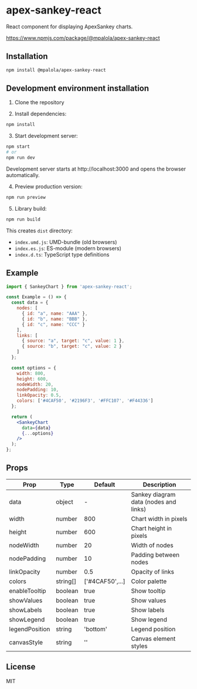 # apex-sankey-react

React component for displaying ApexSankey charts.

https://www.npmjs.com/package/@mpalola/apex-sankey-react

## Installation

```bash
npm install @mpalola/apex-sankey-react
```

## Development environment installation

1. Clone the repository

2. Install dependencies:
```bash
npm install
```

3. Start development server:
```bash
npm start
# or
npm run dev
```

Development server starts at http://localhost:3000 and opens the browser automatically.

4. Preview production version:
```bash
npm run preview
```

5. Library build:
```bash
npm run build
```

This creates `dist` directory:
- `index.umd.js`: UMD-bundle (old browsers)
- `index.es.js`: ES-module (modern browsers)
- `index.d.ts`: TypeScript type definitions

## Example 

```jsx
import { SankeyChart } from 'apex-sankey-react';

const Example = () => {
  const data = {
    nodes: [
      { id: "a", name: "AAA" },
      { id: "b", name: "BBB" },
      { id: "c", name: "CCC" }
    ],
    links: [
      { source: "a", target: "c", value: 1 },
      { source: "b", target: "c", value: 2 }
    ]
  };

  const options = {
    width: 800,
    height: 600,
    nodeWidth: 20,
    nodePadding: 10,
    linkOpacity: 0.5,
    colors: ['#4CAF50', '#2196F3', '#FFC107', '#F44336']
  };

  return (
    <SankeyChart
      data={data}
      {...options}
    />
  );
};
```

## Props

| Prop | Type | Default | Description |
|------|---------|------------|---------|
| data | object | - | Sankey diagram data (nodes and links) |
| width | number | 800 | Chart width in pixels |
| height | number | 600 | Chart height in pixels |
| nodeWidth | number | 20 | Width of nodes |
| nodePadding | number | 10 | Padding between nodes |
| linkOpacity | number | 0.5 | Opacity of links |
| colors | string[] | ['#4CAF50',...] | Color palette |
| enableTooltip | boolean | true | Show tooltip |
| showValues | boolean | true | Show values |
| showLabels | boolean | true | Show labels |
| showLegend | boolean | true | Show legend |
| legendPosition | string | 'bottom' | Legend position |
| canvasStyle | string | '' | Canvas element styles |

## License

MIT 